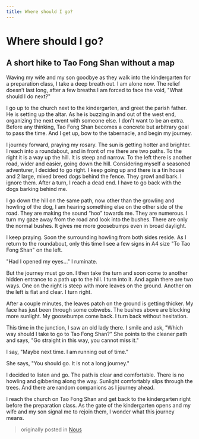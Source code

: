 ```yaml
---
title: Where should I go?
---
```

# Where should I go?

## A short hike to Tao Fong Shan without a map

Waving my wife and my son goodbye as they walk into the kindergarten for a preparation class, I take a deep breath out. I am alone now. The relief doesn’t last long, after a few breaths I am forced to face the void, "What should I do next?"

I go up to the church next to the kindergarten, and greet the parish father. He is setting up the altar. As he is buzzing in and out of the west end, organizing the next event with someone else. I don't want to be an extra. Before any thinking, Tao Fong Shan becomes a concrete but arbitrary goal to pass the time. And I get up, bow to the tabernacle, and begin my journey.

I journey forward, praying my rosary. The sun is getting hotter and brighter. I reach into a roundabout, and in front of me there are two paths. To the right it is a way up the hill. It is steep and narrow. To the left there is another road, wider and easier, going down the hill. Considering myself a seasoned adventurer, I decided to go right. I keep going up and there is a tin house and 2 large, mixed breed dogs behind the fence. They growl and bark. I ignore them. After a turn,  I reach a dead end. I have to go back with the dogs barking behind me.

I go down the hill on the same path, now other than the growling and howling of the dog, I am hearing something else on the other side of the road. They are making the sound “hoo” towards me. They are numerous. I turn my gaze away from the road and look into the bushes. There are only the normal bushes. It gives me more goosebumps even in broad daylight.

I keep praying. Soon the surrounding howling from both sides reside. As I return to the roundabout, only this time I see a few signs in A4 size "To Tao Fong Shan" on the left.

"Had I opened my eyes..." I ruminate.

But the journey must go on. I then take the turn and soon come to another hidden entrance to a path up to the hill. I turn into it. And again there are two ways. One on the right is steep with more leaves on the ground. Another on the left is flat and clear. I turn right.

After a couple minutes, the leaves patch on the ground is getting thicker. My face has just been through some cobwebs. The bushes above are blocking more sunlight. My goosebumps come back. I turn back without hesitation.

This time in the junction, I saw an old lady there. I smile and ask, "Which way should I take to go to Tao Fong Shan?" She points to the cleaner path and says, "Go straight in this way, you cannot miss it."

I say, "Maybe next time. I am running out of time."

She says, "You should go. It is not a long journey."

I decided to listen and go. The path is clear and comfortable. There is no howling and gibbering along the way. Sunlight comfortably slips through the trees. And there are random companions as I journey ahead.

I reach the church on Tao Fong Shan and get back to the kindergarten right before the preparation class. As the gate of the kindergarten opens and my wife and my son signal me to rejoin them, I wonder what this journey means.

> originally posted in [Nous](https://nousone.substack.com/p/short-story-where-should-i-go?r=iqxi6)
